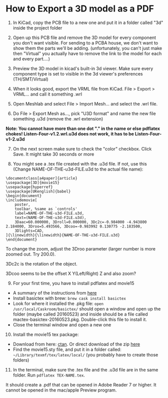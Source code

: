 # How to Export a 3D model as a PDF

1) In KiCad, copy the PCB file to a new one and put it in a folder called "3d" inside the project folder

2) Open up this PCB file and remove the 3D model for every component you don't want visible. For sending to a PCBA house, we don't want to show them the parts we'll be adding. (unfortunately, you can't just make then "Virtual" you actually have to remove the link to the model for each and every part....)

3) Preview the 3D model in kicad's built-in 3d viewer. Make sure every component type is set to visible in the 3d viewer's preferences (TH/SMT/Virtual)

4) When it looks good, export the VRML file from KiCad. File > Export > VRML... and call it something .wrl

5) Open Meshlab and select File > Import Mesh... and select the .wrl file.

6) Do File > Export Mesh as..., pick "U3D format" and name the new file something .u3d (remove the .wrl extension)

**Note: You cannot have more than one dot "." in the name or else pdflatex chokes! Listen-Four-v1.2.wrl.u3d does not work, it has to be Listen-Four-v1-2.u3d**

7) On the next screen make sure to check the "color" checkbox.
Click Save. It might take 30 seconds or more

8) You might see a .tex file created with the .u3d file. If not, use this (Change NAME-OF-THE-u3d-FILE.u3d to the actual file name):


```
\documentclass[a4paper]{article}
\usepackage[3D]{movie15}
\usepackage{hyperref}
\usepackage[UKenglish]{babel}
\begin{document}
\includemovie[
	poster,
	toolbar, %same as `controls'
	label=NAME-OF-THE-u3d-FILE.u3d,
	text=(NAME-OF-THE-u3d-FILE.u3d),
	3Daac=60.000000, 3Droll=0.000000, 3Dc2c=-0.984000 -4.943800 2.184000, 3Droo=5.493566, 3Dcoo=-0.983992 0.130775 -2.183500,
	3Dlights=CAD,
]{\linewidth}{\linewidth}{NAME-OF-THE-u3d-FILE.u3d}
\end{document}

```
To change the zoom, adjust the 3Droo parameter (larger number is more zoomed out. Try 200.0). 

3Dc2c is the rotation of the object.

3Dcoo seems to be the offset X Y(Left/Right) Z and also zoom?

9) For your first time, you have to install pdflatex and movie15

  * A summary of the instructions from [here](https://tex.stackexchange.com/questions/307483/setting-up-basictex-homebrew) 
  * Install basictex with brew: `brew cask install basictex`
  * Look for where it installed the .pkg file: 
 `open /usr/local/Caskroom/basictex/` should open a window and open up the folder (maybe called 20160523) and inside should be a file called mactex-basictex-20160523.pkg. Double-click this file to install it.
  * Close the terminal window and open a new one

10) Install the movie15 tex package:

  * Download from here: [ctan](https://ctan.org/tex-archive/macros/latex/contrib/movie15/?lang=en). Or direct download of the zip [here](http://mirrors.ctan.org/macros/latex/contrib/movie15.zip)
  * Find the movie15.sty file, and put it in a folder called:
  `~/Library/texmf/tex/latex/local/` 
  (you probably have to create those folders)
  
11) In the terminal, make sure the .tex file and the .u3d file are in the same folder. Run `pdflatex TEX-NAME.tex`. 

It should create a .pdf that can be opened in Adobe Reader 7 or higher. It cannot be opened in the mac/apple Preview program.